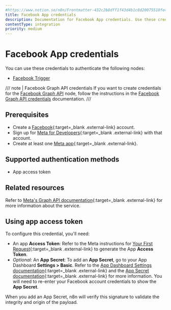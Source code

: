 ```yaml
---
#https://www.notion.so/n8n/Frontmatter-432c2b8dff1f43d4b1c8d20075510fe4
title: Facebook App credentials
description: Documentation for Facebook App credentials. Use these credentials to authenticate Facebook App in n8n, a workflow automation platform.
contentType: integration
priority: medium
---
```


# Facebook App credentials

You can use these credentials to authenticate the following nodes:

- [Facebook Trigger](/integrations/builtin/trigger-nodes/n8n-nodes-base.facebooktrigger/)

/// note | Facebook Graph API credentials
If you want to create credentials for the [Facebook Graph API](/integrations/builtin/app-nodes/n8n-nodes-base.facebookgraphapi/) node, follow the instructions in the [Facebook Graph API credentials](/integrations/builtin/credentials/facebookgraph/) documentation.
///

## Prerequisites

- Create a [Facebook](https://www.facebook.com/){:target=_blank .external-link} account.
- Sign up for [Meta for Developers](https://developers.facebook.com/){:target=_blank .external-link} with that account.
- Create at least one [Meta app](https://developers.facebook.com/docs/development/create-an-app){:target=_blank .external-link}.

## Supported authentication methods

- App access token

## Related resources

Refer to [Meta's Graph API documentation](https://developers.facebook.com/docs/graph-api/overview){:target=_blank .external-link} for more information about the service.

## Using app access token

To configure this credential, you'll need:

- An app **Access Token**: Refer to the Meta instructions for [Your First Request](https://developers.facebook.com/docs/graph-api/get-started#get-started){:target=_blank .external-link} to generate the App **Access Token**.
- _Optional:_ An **App Secret**: To add an **App Secret**, go to your App Dashboard **Settings > Basic**. Refer to the [App Dashboard Settings documentation](https://developers.facebook.com/docs/development/create-an-app/app-dashboard#settings){:target=_blank .external-link} and the [App Secret documentation](https://developers.facebook.com/docs/facebook-login/security#appsecret){:target=_blank .external-link} for more information. You will need to re-enter your Facebook account credentials to show the **App Secret**.

When you add an App Secret, n8n will verify this signature to validate the integrity and origin of the payload.
